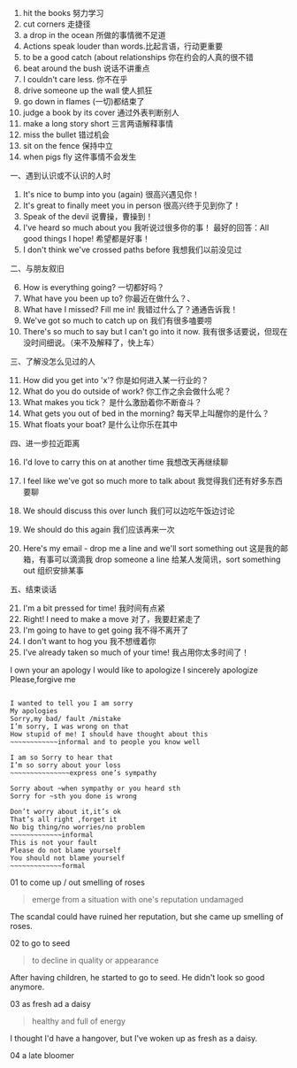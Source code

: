 1. hit the books 努力学习
2. cut corners 走捷径
3. a drop in the ocean 所做的事情微不足道
4. Actions speak louder than words.比起言语，行动更重要
5. to be a good catch (about relationships 你在约会的人真的很不错
6. beat around the bush 说话不讲重点
7. I couldn't care less. 你不在乎
8. drive someone up the wall 使人抓狂
9. go down in flames (一切)都结束了
10. judge a book by its cover 通过外表判断别人
11. make a long story short 三言两语解释事情
12. miss the bullet 错过机会
13. sit on the fence 保持中立
14. when pigs fly 这件事情不会发生

一、遇到认识或不认识的人时

1. It's nice to bump into you (again) 很高兴遇见你！
2. It's great to finally meet you in person 很高兴终于见到你了！
3. Speak of the devil 说曹操，曹操到！
4. I've heard so much about you 我听说过很多你的事！
   最好的回答：All good things I hope! 希望都是好事！
5. I don't think we've crossed paths before 我想我们以前没见过

二、与朋友叙旧

6. How is everything going? 一切都好吗？
7. What have you been up to? 你最近在做什么？、
8. What have I missed? Fill me in! 我错过什么了？通通告诉我！
9. We've got so much to catch up on 我们有很多嗑要唠
10. There's so much to say but I can't go into it now. 我有很多话要说，但现在没时间细说。（来不及解释了，快上车）

三、了解没怎么见过的人

11. How did you get into 'x'? 你是如何进入某一行业的？
12. What do you do outside of work? 你工作之余会做什么呢？
13. What makes you tick？ 是什么激励着你不断奋斗？
14. What gets you out of bed in the morning? 每天早上叫醒你的是什么？
15. What floats your boat? 是什么让你乐在其中

四、进一步拉近距离

16. I'd love to carry this on at another time 我想改天再继续聊

17. I feel like we've got so much more to talk about 我觉得我们还有好多东西要聊

18. We should discuss this over lunch 我们可以边吃午饭边讨论

19. We should do this again 我们应该再来一次

20. Here's my email - drop me a line and we'll sort something out 这是我的邮箱，有事可以滴滴我
    drop someone a line 给某人发简讯，sort something out 组织安排某事

五、结束谈话

21. I'm a bit pressed for time! 我时间有点紧
22. Right! I need to make a move 对了，我要赶紧走了
23. I'm going to have to get going 我不得不离开了
24. I don't want to hog you 我不想缠着你
25. I've already taken so much of your time! 我占用你太多时间了！

I own your an apology
I would like to apologize
I sincerely apologize
Please,forgive me

```Formal and written

I wanted to tell you I am sorry
My apologies
Sorry,my bad/ fault /mistake
I’m sorry, I was wrong on that
How stupid of me! I should have thought about this
~~~~~~~~~~~~informal and to people you know well

I am so Sorry to hear that
I’m so sorry about your loss
~~~~~~~~~~~~~~~express one’s sympathy

Sorry about ~when sympathy or you heard sth
Sorry for ~sth you done is wrong

Don’t worry about it,it’s ok
That’s all right ,forget it
No big thing/no worries/no problem
~~~~~~~~~~~~~informal
This is not your fault
Please do not blame yourself
You should not blame yourself
~~~~~~~~~~~~~formal
```

01
to come up / out smelling of roses

> emerge from a situation with one's reputation undamaged

The scandal could have ruined her reputation, but she came up smelling of roses.

02
to go to seed

> to decline in quality or appearance

After having children, he started to go to seed. He didn't look so good anymore.

03
as fresh ad a daisy

> healthy and full of energy

I thought I'd have a hangover, but I've woken up as fresh as a daisy.

04
a late bloomer

>
